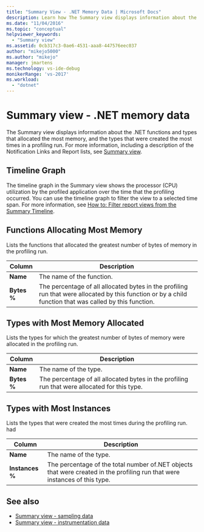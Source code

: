 ```yaml
---
title: "Summary View - .NET Memory Data | Microsoft Docs"
description: Learn how The Summary view displays information about the .NET functions and types that allocated the most memory.
ms.date: "11/04/2016"
ms.topic: "conceptual"
helpviewer_keywords:
  - "Summary view"
ms.assetid: 0cb317c3-0ae6-4531-aaa8-447576eec037
author: "mikejo5000"
ms.author: "mikejo"
manager: jmartens
ms.technology: vs-ide-debug
monikerRange: 'vs-2017'
ms.workload:
  - "dotnet"
---
```

# Summary view - .NET memory data
The Summary view displays information about the .NET functions and types that allocated the most memory, and the types that were created the most times in a profiling run. For more information, including a description of the Notification Links and Report lists, see [Summary view](../profiling/summary-view.md).

## Timeline Graph
 The timeline graph in the Summary view shows the processor (CPU) utilization by the profiled application over the time that the profiling occurred. You can use the timeline graph to filter the view to a selected time span. For more information, see [How to: Filter report views from the Summary Timeline](../profiling/how-to-filter-report-views-from-the-summary-timeline.md).

## Functions Allocating Most Memory
 Lists the functions that allocated the greatest number of bytes of memory in the profiling run.

|Column|Description|
|------------|-----------------|
|**Name**|The name of the function.|
|**Bytes %**|The percentage of all allocated bytes in the profiling run that were allocated by this function or by a child function that was called by this function.|

## Types with Most Memory Allocated
 Lists the types for which the greatest number of bytes of memory were allocated in the profiling run.

|Column|Description|
|------------|-----------------|
|**Name**|The name of the type.|
|**Bytes %**|The percentage of all allocated bytes in the profiling run that were allocated for this type.|

## Types with Most Instances
 Lists the types that were created the most times during the profiling run. had

|Column|Description|
|------------|-----------------|
|**Name**|The name of the type.|
|**Instances %**|The percentage of the total number of.NET objects that were created in the profiling run that were instances of this type.|

## See also
- [Summary view - sampling data](../profiling/summary-view-sampling-data.md)
- [Summary view - instrumentation data](../profiling/summary-view-instrumentation-data.md)
